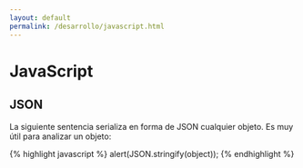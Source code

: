```yaml
---
layout: default
permalink: /desarrollo/javascript.html
---
```


# JavaScript

## JSON
La siguiente sentencia serializa en forma de JSON cualquier objeto. Es muy útil para analizar un objeto:

{% highlight javascript %}
alert(JSON.stringify(object));
{% endhighlight %}
